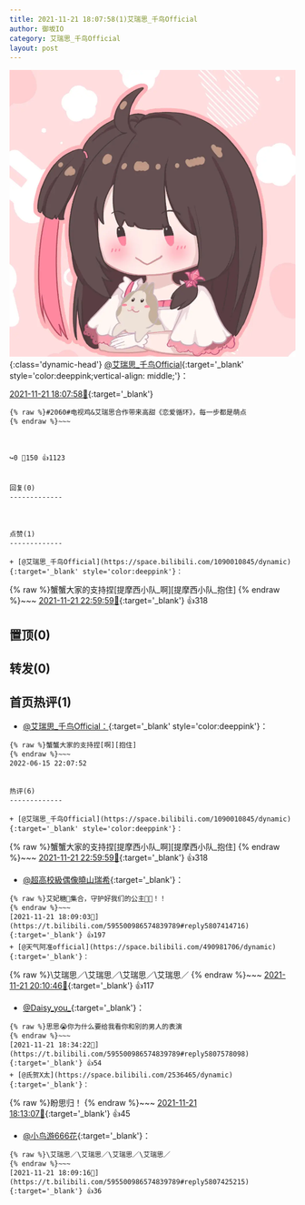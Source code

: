 ```yaml
---
title: 2021-11-21 18:07:58(1)艾瑞思_千鸟Official
author: 御坂IO
category: 艾瑞思_千鸟Official
layout: post
---
```


![img](/images/7e08840c56f251de28bdf766b647bd5fe9a5d50a.jpg){:class='dynamic-head'}
[@艾瑞思_千鸟Official](https://space.bilibili.com/1090010845/dynamic){:target='_blank' style='color:deeppink;vertical-align: middle;'}：

[2021-11-21 18:07:58🔗](https://t.bilibili.com/595500986574839789){:target='_blank'}

~~~
{% raw %}#2060#电视鸡&艾瑞思合作带来高甜《恋爱循环》，每一步都是萌点
{% endraw %}~~~



↪️0 💬150 👍1123


回复(0)
-------------



点赞(1)
-------------

+ [@艾瑞思_千鸟Official](https://space.bilibili.com/1090010845/dynamic){:target='_blank' style='color:deeppink'}：
~~~
{% raw %}蟹蟹大家的支持捏[提摩西小队_啊][提摩西小队_抱住]
{% endraw %}~~~
[2021-11-21 22:59:59🔗](https://t.bilibili.com/595500986574839789#reply5809328442){:target='_blank'} 👍318


置顶(0)
-------------



转发(0)
-------------



首页热评(1)
-------------

+ [@艾瑞思_千鸟Official：](https://space.bilibili.com/1090010845/dynamic){:target='_blank' style='color:deeppink'}：
~~~
{% raw %}蟹蟹大家的支持捏[啊][抱住]
{% endraw %}~~~
2022-06-15 22:07:52


热评(6)
-------------

+ [@艾瑞思_千鸟Official](https://space.bilibili.com/1090010845/dynamic){:target='_blank' style='color:deeppink'}：
~~~
{% raw %}蟹蟹大家的支持捏[提摩西小队_啊][提摩西小队_抱住]
{% endraw %}~~~
[2021-11-21 22:59:59🔗](https://t.bilibili.com/595500986574839789#reply5809328442){:target='_blank'} 👍318
+ [@超高校級偶像曉山瑞希](https://space.bilibili.com/1865980448/dynamic){:target='_blank'}：
~~~
{% raw %}艾妃糖🍬集合，守护好我们的公主👸🏻！！
{% endraw %}~~~
[2021-11-21 18:09:03🔗](https://t.bilibili.com/595500986574839789#reply5807414716){:target='_blank'} 👍197
+ [@天气阿准official](https://space.bilibili.com/490981706/dynamic){:target='_blank'}：
~~~
{% raw %}\艾瑞思／\艾瑞思／\艾瑞思／\艾瑞思／
{% endraw %}~~~
[2021-11-21 20:10:46🔗](https://t.bilibili.com/595500986574839789#reply5808211864){:target='_blank'} 👍117
+ [@Daisy_you_](https://space.bilibili.com/4995169/dynamic){:target='_blank'}：
~~~
{% raw %}思思😭你为什么要给我看你和别的男人的表演
{% endraw %}~~~
[2021-11-21 18:34:22🔗](https://t.bilibili.com/595500986574839789#reply5807578098){:target='_blank'} 👍54
+ [@氏贺X太](https://space.bilibili.com/2536465/dynamic){:target='_blank'}：
~~~
{% raw %}盼思归！
{% endraw %}~~~
[2021-11-21 18:13:07🔗](https://t.bilibili.com/595500986574839789#reply5807446936){:target='_blank'} 👍45
+ [@小鸟游666花](https://space.bilibili.com/29549485/dynamic){:target='_blank'}：
~~~
{% raw %}\艾瑞思／\艾瑞思／\艾瑞思／\艾瑞思／
{% endraw %}~~~
[2021-11-21 18:09:16🔗](https://t.bilibili.com/595500986574839789#reply5807425215){:target='_blank'} 👍36


